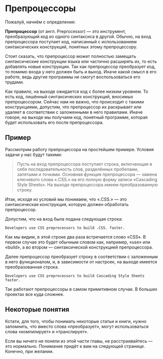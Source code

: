 # Препроцессоры

Пожалуй, начнём с определения:

**Препроцессор** (от англ. Preprocessor) — это инструмент, преобразующий код из одного синтаксиса в другой. Обычно, на вход препроцессора поступает код, написанный с использованием синтаксических конструкций, понятных этому препроцессору.

Стоит сказать, что препроцессор может полностью замещать синтаксические конструкции языка или частично расширять их, то есть добавлять новые конструкции. Так как препроцессор преобразует код, то помимо входа у него должен быть и выход. Иначе какой смысл в его работе, ведь другие программы не смогут воспользоваться его трудами.

Как правило, на выходе ожидается код с более низким уровнем. То есть код, лишённый синтаксических конструкций, вносимых препроцессором. Сейчас нам не важно, что происходит с такими конструкциями, допустим, что препроцессор их раскрывает или удаляет в соответствии с заложенными в него правилами. Иначе говоря, на выходе мы получаем код, понятный программе, которая будет использовать его после препроцессора.

## Пример

Рассмотрим работу препроцессора на простейшем примере. Условия задачи у нас будут такими:

> Пусть на вход препроцессора поступает строка, включающая в себя последовательность слов, разделённых пробелами, запятыми и точками. Основная функция препроцессора — замена ключевого слова «.CSS.» на его полную форму записи «Cascading Style Sheets». На выходе препроцессора имеем преобразованную строку.

Итак, исходя из условий мы понимаем, что «.CSS.» — это синтаксическая конструкция, которую должен обработать препроцессор.

Допустим, что на вход была подана следующая строка:

```
Developers use CSS preprocessors to build .CSS. faster.
```

Как мы видим, в этой строке два раза встречается слово «CSS». В первом случае это будет обычным словом как, например, «use» или «build», а во втором — синтаксической конструкцией препроцессора.

Далее препроцессор преобразует строку в соответствии с заложенным в него функционалом, и, в зависимости от настроек, на выходе имеется преобразованная строка.

```
Developers use CSS preprocessors to build Cascading Style Sheets faster.
```

Так работают препроцессоры в самом примитивном случае. В больших проектах все куда сложнее.

## Некоторые понятия

Кстати, для того, чтобы понимать некоторые статьи и книги, нужно запомнить, что вместо слова «преобразует», могут использоваться слова «компилирует» и «транслирует».

Если вы ничего не поняли из этой части главы, не расстраивайтесь — это нормально. Понимание придёт к вам на следующей странице. Конечно, при желании.
